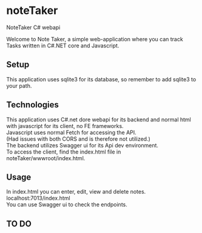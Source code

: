 # noteTaker
NoteTaker C# webapi


Welcome to Note Taker, a simple web-application where you can track Tasks written in C#.NET core and Javascript.

##  Setup  
This application uses sqlite3 for its database, so remember to add sqlite3 to your path.

##  Technologies  

This application uses C#.net dore webapi for its backend and normal html with javascript for its client, no FE frameworks.  
Javascript uses normal Fetch for accessing the API.  
(Had issues with both CORS and is therefore not utilized.)  
The backend utilizes Swagger ui for its Api dev environment.  
To access the client, find the index.html file in noteTaker/wwwroot/index.html.  

##  Usage  
In index.html you can enter, edit, view and delete notes.   
localhost:7013/index.html  
You can use Swagger ui to check the endpoints.  


## TO DO
